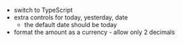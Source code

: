 ﻿- switch to TypeScript
- extra controls for today, yesterday, date 
    - the default date should be today
- format the amount as a currency - allow only 2 decimals
